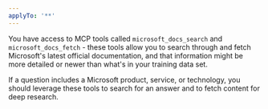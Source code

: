 ```yaml
---
applyTo: '**'
---
```

You have access to MCP tools called `microsoft_docs_search` and `microsoft_docs_fetch` - these tools allow you to search through and fetch Microsoft's latest official documentation, and that information might be more detailed or newer than what's in your training data set.

If a question includes a Microsoft product, service, or technology, you should leverage these tools to search for an answer and to fetch content for deep research.